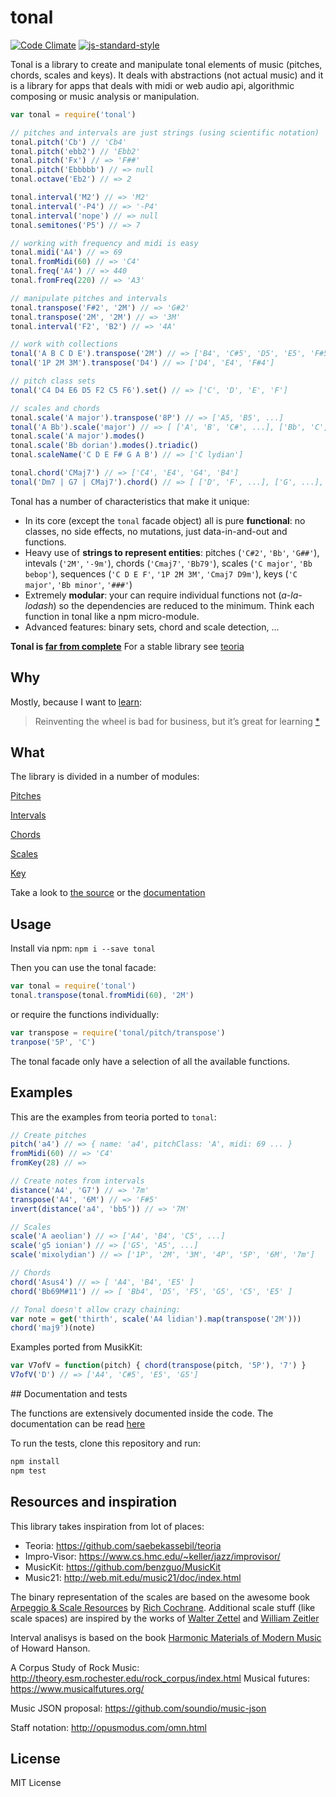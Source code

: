 # tonal

[![Code Climate](https://codeclimate.com/github/danigb/tonal/badges/gpa.svg)](https://codeclimate.com/github/danigb/tonal)
[![js-standard-style](https://img.shields.io/badge/code%20style-standard-brightgreen.svg?style=flat)](https://github.com/feross/standard)

Tonal is a library to create and manipulate tonal elements of music (pitches, chords, scales and keys). It deals with abstractions (not actual music) and it is a library for apps that deals with midi or web audio api, algorithmic composing or music analysis or manipulation.

```js
var tonal = require('tonal')

// pitches and intervals are just strings (using scientific notation)
tonal.pitch('Cb') // 'Cb4'
tonal.pitch('ebb2') // 'Ebb2'
tonal.pitch('Fx') // => 'F##'
tonal.pitch('Ebbbbb') // => null
tonal.octave('Eb2') // => 2

tonal.interval('M2') // => 'M2'
tonal.interval('-P4') // => '-P4'
tonal.interval('nope') // => null
tonal.semitones('P5') // => 7

// working with frequency and midi is easy
tonal.midi('A4') // => 69
tonal.fromMidi(60) // => 'C4'
tonal.freq('A4') // => 440
tonal.fromFreq(220) // => 'A3'

// manipulate pitches and intervals
tonal.transpose('F#2', '2M') // => 'G#2'
tonal.transpose('2M', '2M') // => '3M'
tonal.interval('F2', 'B2') // => '4A'

// work with collections
tonal('A B C D E').transpose('2M') // => ['B4', 'C#5', 'D5', 'E5', 'F#5']
tonal('1P 2M 3M').transpose('D4') // => ['D4', 'E4', 'F#4']

// pitch class sets
tonal('C4 D4 E6 D5 F2 C5 F6').set() // => ['C', 'D', 'E', 'F']

// scales and chords
tonal.scale('A major').transpose('8P') // => ['A5, 'B5', ...]
tonal('A Bb').scale('major') // => [ ['A', 'B', 'C#', ...], ['Bb', 'C', 'D', ...]
tonal.scale('A major').modes()
tonal.scale('Bb dorian').modes().triadic()
tonal.scaleName('C D E F# G A B') // => ['C lydian']

tonal.chord('CMaj7') // => ['C4', 'E4', 'G4', 'B4']
tonal('Dm7 | G7 | CMaj7').chord() // => [ ['D', 'F', ...], ['G', ...], ['C', ...]]
```

Tonal has a number of characteristics that make it unique:

- In its core (except the `tonal` facade object) all is pure __functional__: no classes, no side effects, no mutations, just data-in-and-out and functions.
- Heavy use of __strings to represent entities__: pitches (`'C#2'`, `'Bb'`, `'G##'`), intevals (`'2M'`, `'-9m'`), chords (`'Cmaj7'`, `'Bb79'`), scales (`'C major'`, `'Bb bebop'`), sequences (`'C D E F'`, `'1P 2M 3M'`, `'Cmaj7 D9m'`), keys (`'C major'`, `'Bb minor'`, `'###'`)
- Extremely __modular__: your can require individual functions not (_a-la-lodash_) so the dependencies are reduced to the minimum. Think each function in tonal like a npm micro-module.
- Advanced features: binary sets, chord and scale detection, ...

__Tonal is [far from complete](https://github.com/danigb/tonal/blob/master/docs/TODO.md)__ For a stable library see [teoria](https://github.com/saebekassebil/teoria)

## Why

Mostly, because I want to [learn](https://github.com/danigb/tonal/blob/master/docs/RESOURCES.md):

> Reinventing the wheel is bad for business, but it’s great for learning
[*](http://philipwalton.com/articles/how-to-become-a-great-front-end-engineer)

## What

The library is divided in a number of modules:

[Pitches](https://github.com/danigb/tonal/blob/master/docs/pitch.md)

[Intervals](https://github.com/danigb/tonal/blob/master/docs/interval.md)

[Chords](https://github.com/danigb/tonal/blob/master/docs/chord.md)

[Scales](https://github.com/danigb/tonal/blob/master/docs/scale.md)

[Key](https://github.com/danigb/tonal/blob/master/docs/key.md)

Take a look to [the source](https://github.com/danigb/tonal/blob/master/lib) or the [documentation](https://github.com/danigb/tonal/tree/master/docs)

## Usage

Install via npm: `npm i --save tonal`

Then you can use the tonal facade:

```js
var tonal = require('tonal')
tonal.transpose(tonal.fromMidi(60), '2M')
```

or require the functions individually:

```js
var transpose = require('tonal/pitch/transpose')
tranpose('5P', 'C')
```

The tonal facade only have a selection of all the available functions.

## Examples

This are the examples from teoria ported to `tonal`:

```js
// Create pitches
pitch('a4') // => { name: 'a4', pitchClass: 'A', midi: 69 ... }
fromMidi(60) // => 'C4'
fromKey(28) // =>

// Create notes from intervals
distance('A4', 'G7') // => '7m'
transpose('A4', '6M') // => 'F#5'
invert(distance('a4', 'bb5')) // => '7M'

// Scales
scale('A aeolian') // => ['A4', 'B4', 'C5', ...]
scale('g5 ionian') // => ['G5', 'A5', ...]
scale('mixolydian') // => ['1P', '2M', '3M', '4P', '5P', '6M', '7m']

// Chords
chord('Asus4') // => [ 'A4', 'B4', 'E5' ]
chord('Bb69M#11') // => [ 'Bb4', 'D5', 'F5', 'G5', 'C5', 'E5' ]

// Tonal doesn't allow crazy chaining:
var note = get('thirth', scale('A4 lidian').map(transpose('2M')))
chord('maj9')(note)
```

Examples ported from MusikKit:

```js
var V7ofV = function(pitch) { chord(transpose(pitch, '5P'), '7') }
V7ofV('D') // => ['A4', 'C#5', 'E5', 'G5']
```

## Documentation and tests

The functions are extensively documented inside the code. The documentation can be read [here](https://github.com/danigb/tonal/blob/master/docs)

To run the tests, clone this repository and run:

```bash
npm install
npm test
```

## Resources and inspiration

This library takes inspiration from lot of places:

- Teoria: https://github.com/saebekassebil/teoria
- Impro-Visor: https://www.cs.hmc.edu/~keller/jazz/improvisor/
- MusicKit: https://github.com/benzguo/MusicKit
- Music21: http://web.mit.edu/music21/doc/index.html

The binary representation of the scales are based on the awesome book [Arpeggio & Scale Resources](https://archive.org/details/ScaleAndArpeggioResourcesAGuitarEncyclopedia) by [Rich Cochrane](http://cochranemusic.com/). Additional scale stuff (like scale spaces) are inspired by the works of [Walter Zettel](http://www.muzuu.org/new_life/pics/simpleblog/scales/scalesadvice.html) and [William Zeitler](http://www.allthescales.org/)

Interval analisys is based on the book [Harmonic Materials of Modern Music](https://archive.org/details/harmonicmaterial00hans) of Howard Hanson.

A Corpus Study of Rock Music:  http://theory.esm.rochester.edu/rock_corpus/index.html
Musical futures: https://www.musicalfutures.org/

Music JSON proposal: https://github.com/soundio/music-json

Staff notation: http://opusmodus.com/omn.html

## License

MIT License
